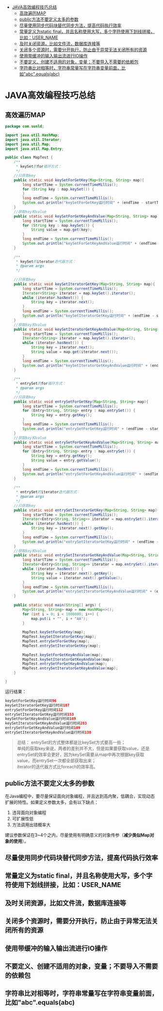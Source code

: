 <!-- TOC -->

- [JAVA高效编程技巧总结](#java高效编程技巧总结)
    - [高效遍历MAP](#高效遍历map)
    - [public方法不要定义太多的参数](#public方法不要定义太多的参数)
    - [尽量使用同步代码块替代同步方法，提高代码执行效率](#尽量使用同步代码块替代同步方法提高代码执行效率)
    - [常量定义为static final，并且名称使用大写，多个字符使用下划线拼接，比如：USER_NAME](#常量定义为static-final并且名称使用大写多个字符使用下划线拼接比如user_name)
    - [及时关闭资源，比如文件流，数据库连接等](#及时关闭资源比如文件流数据库连接等)
    - [关闭多个资源时，需要分开执行，防止由于异常无法关闭所有的资源](#关闭多个资源时需要分开执行防止由于异常无法关闭所有的资源)
    - [使用带缓冲的输入输出流进行IO操作](#使用带缓冲的输入输出流进行io操作)
    - [不要定义、创建不适用的对象，变量；不要导入不需要的依赖包](#不要定义创建不适用的对象变量不要导入不需要的依赖包)
    - [字符串比对相等时，字符串常量写在字符串变量前面，比如"abc".equals(abc)](#字符串比对相等时字符串常量写在字符串变量前面比如abcequalsabc)

<!-- /TOC -->
# JAVA高效编程技巧总结

## 高效遍历MAP

```java
package com.sunld;

import java.util.HashMap;
import java.util.Iterator;
import java.util.Map;
import java.util.Map.Entry;

public class MapTest {
	/**
	 * keySet的for循环方式：
	 */
	//只获取key
	public static void keySetForGetKey(Map<String, String> map){
	    long startTime = System.currentTimeMillis();
	    for (String key : map.keySet()) {
	    }
	    long endTime = System.currentTimeMillis();
	    System.out.println("keySetForGetKey运行时间" + (endTime - startTime));
	}
	//获取key和value
	public static void keySetForGetKeyAndValue(Map<String, String> map){
	    long startTime = System.currentTimeMillis();
	    for (String key : map.keySet()) {
	        String value = map.get(key);
	    }
	    long endTime = System.currentTimeMillis();
	    System.out.println("keySetForGetKeyAndValue运行时间" + (endTime - startTime));
	}
	
	/**
	 * keySet的iterator迭代器方式：
	 * @param args
	 */
	
	//只获取key
	public static void keySetIteratorGetKey(Map<String, String> map){
	    long startTime = System.currentTimeMillis();
	    Iterator<String> iterator = map.keySet().iterator();
	    while (iterator.hasNext()) {
	        String key = iterator.next();
	    }
	    long endTime = System.currentTimeMillis();
	    System.out.println("keySetIteratorGetKey运行时间" + (endTime - startTime));
	}
	//获取key和value
	public static void keySetIteratorGetKeyAndValue(Map<String, String> map){
	    long startTime = System.currentTimeMillis();
	    Iterator<String> iterator = map.keySet().iterator();
	    while (iterator.hasNext()) {
	        String key = iterator.next();
	        String value = map.get(iterator.next());
	    }
	    long endTime = System.currentTimeMillis();
	    System.out.println("keySetIteratorGetKeyAndValue运行时间" + (endTime - startTime));
	}
	
	/**
	 * entrySet的for循环方式：
	 * @param args
	 */
	//只获取key
	public static void entrySetForGetKey(Map<String, String> map){
	    long startTime = System.currentTimeMillis();
	    for (Entry<String, String> entry : map.entrySet()) {
	        String key = entry.getKey();
	    }
	    long endTime = System.currentTimeMillis();
	    System.out.println("entrySetForGetKey运行时间" + (endTime - startTime));
	}
	//获取key和value
	public static void entrySetForGetKeyAndValue(Map<String, String> map){
	    long startTime = System.currentTimeMillis();
	    for (Entry<String, String> entry : map.entrySet()) {
	        String key = entry.getKey();
	        String value = entry.getValue();
	    }
	    long endTime = System.currentTimeMillis();
	    System.out.println("entrySetForGetKeyAndValue运行时间" + (endTime - startTime));
	}
	
	/**
	 * entrySet的iterator迭代器方式：
	 * @param args
	 */
	//只获取key
	public static void entrySetIteratorGetKey(Map<String, String> map){
	    long startTime = System.currentTimeMillis();
	    Iterator<Entry<String, String>> iterator = map.entrySet().iterator();
	    while (iterator.hasNext()) {
	        String key = iterator.next().getKey();
	    }
	    long endTime = System.currentTimeMillis();
	    System.out.println("entrySetIteratorGetKey运行时间" + (endTime - startTime));
	}
	//获取key和value
	public static void entrySetIteratorGetKeyAndValue(Map<String, String> map){
	    long startTime = System.currentTimeMillis();
	    Iterator<Entry<String, String>> iterator = map.entrySet().iterator();
	    while (iterator.hasNext()) {
	        String key = iterator.next().getKey();
	        String value = iterator.next().getValue();
	    }
	    long endTime = System.currentTimeMillis();
	    System.out.println("entrySetIteratorGetKeyAndValue运行时间" + (endTime - startTime));
	}
	
	public static void main(String[] args) {
		Map<String, String> map = new HashMap<>();
		for (int i = 0; i < 1000000; i++) {
		    map.put(i + "", i + "AA");
		}
		
		MapTest.keySetForGetKey(map);
		MapTest.keySetIteratorGetKey(map);
		MapTest.entrySetForGetKey(map);
		MapTest.entrySetIteratorGetKey(map);
		
		MapTest.keySetForGetKeyAndValue(map);
		MapTest.keySetIteratorGetKeyAndValue(map);
		MapTest.entrySetForGetKeyAndValue(map);
		MapTest.entrySetIteratorGetKeyAndValue(map);
	}

}
```

运行结果：

```java
keySetForGetKey运行时间96
keySetIteratorGetKey运行时间107
entrySetForGetKey运行时间112
entrySetIteratorGetKey运行时间153
keySetForGetKeyAndValue运行时间169
keySetIteratorGetKeyAndValue运行时间283
entrySetForGetKeyAndValue运行时间109
entrySetIteratorGetKeyAndValue运行时间138
```

>总结：
> entrySet的方式整体都是比keySet方式要高一些；  
> 单纯的获取key来说，两者的差别并不大，但是如果要获取value，还是entrySet的效率会更好，因为keySet需要从map中再次根据key获取value，而entrySet一次都全部获取出来；  
> iterator的迭代器方式比foreach的效率高。  

## public方法不要定义太多的参数

在Java编程中，要尽量保证面向对象编程，并且达到高内聚，低耦合，实现动态扩展的特性。如果定义参数太多，会有以下缺点：

1. 违背面向对象编程
2. 可扩展性低
3. 方法调用出错概率大

建议参数保证在3~4个之内，尽量使用有明确意义的对象传参（**减少类似Map对象的使用**）。

## 尽量使用同步代码块替代同步方法，提高代码执行效率

## 常量定义为static final，并且名称使用大写，多个字符使用下划线拼接，比如：USER_NAME

## 及时关闭资源，比如文件流，数据库连接等

## 关闭多个资源时，需要分开执行，防止由于异常无法关闭所有的资源

## 使用带缓冲的输入输出流进行IO操作

## 不要定义、创建不适用的对象，变量；不要导入不需要的依赖包

## 字符串比对相等时，字符串常量写在字符串变量前面，比如"abc".equals(abc)


